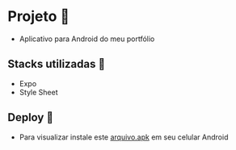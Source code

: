 # Projeto :iphone:

- Aplicativo para Android do meu portfólio

## Stacks utilizadas :robot:

- Expo
- Style Sheet

## Deploy :rocket:
- Para visualizar instale este [arquivo.apk](https://github.com/gustavogss/gustavoapp/application-64ce2a2a-9654-4441-9413-fd68e08e8c51.apk
) em seu celular Android
